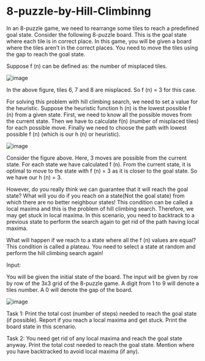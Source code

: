 # 8-puzzle-by-Hill-Climbinng
In an 8-puzzle game, we need to rearrange some tiles to reach a predefined goal state. Consider the following 8-puzzle board.
This is the goal state where each tile is in correct place. In this game, you will be given a board where the tiles aren’t in the correct places. You need to move the tiles using the gap to reach the goal state.

Suppose f (n) can be defined as: the number of misplaced tiles.


 ![image](https://github.com/user-attachments/assets/4c341e86-1391-49e1-99fd-7c2b5a1e9fda)

 
 In the above figure, tiles 6, 7 and 8 are misplaced. So f (n) = 3 for this case.

For solving this problem with hill climbing search, we need to set a value for the heuristic. Suppose the heuristic function h (n) is the lowest possible f (n) from a given state. First, we need to know all the possible moves from the current state. Then we have to calculate f(n) (number of misplaced tiles) for each possible move. Finally we need to choose the path with lowest possible f (n) (which is our h (n) or heuristic).


![image](https://github.com/user-attachments/assets/4cf627c9-9527-48f7-8d47-dbaa529f3deb)


Consider the figure above. Here, 3 moves are possible from the current state. For each state we have calculated f (n). From the current state, it is optimal to move to the state with f (n) = 3 as it is closer to the goal state. So we have our h (n) = 3.

However, do you really think we can guarantee that it will reach the goal state? What will you do if you reach on a state(Not the goal state) from which there are no better neighbour states! This condition can be called a local maxima and this is the problem of hill climbing search. Therefore, we may get stuck in local maxima. In this scenario, you need to backtrack to a previous state to perform the search again to get rid of the path having local maxima.

What will happen if we reach to a state where all the f (n) values are equal? This condition is called a plateau. You need to select a state at random and perform the hill climbing search again!

Input:

You will be given the initial state of the board. The input will be given by row by row of the 3x3 grid of the 8-puzzle game. A digit from 1 to 9 will denote a tiles number. A 0 will denote the gap of the board.


![image](https://github.com/user-attachments/assets/3ccc6f00-fe6d-46a7-b117-ffc2d43c7f0b)


Task 1: Print the total cost (number of steps) needed to reach the goal state (if possible). Report if you reach a local maxima and get stuck. Print the board state in this scenario.

Task 2: You need get rid of any local maxima and reach the goal state anyway. Print the total cost needed to reach the goal state. Mention where you have backtracked to avoid local maxima (if any).
